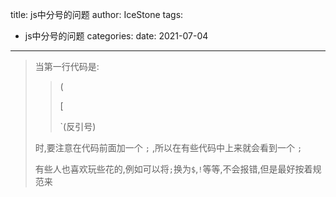title: js中分号的问题
author: IceStone 
tags: 
  - js中分号的问题
categories: 
date: 2021-07-04
---
> 当第一行代码是:
>
> > (
> >
> > [
> >
> > `(反引号)
>
> 时,要注意在代码前面加一个 `;`  ,所以在有些代码中上来就会看到一个 `;`  
>
> 有些人也喜欢玩些花的,例如可以将`;`换为`$`,`!`等等,不会报错,但是最好按着规范来

